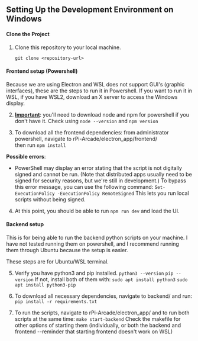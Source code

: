 ## Setting Up the Development Environment on Windows

#### Clone the Project
1. Clone this repository to your local machine.  
   ```
   git clone <repository-url>
   ```

#### Frontend setup (Powershell)
Because we are using Electron and WSL does not support GUI's (graphic interfaces), these are the steps to run it in Powershell. If you want to run it in WSL, if you have WSL2, download an X server to access the Windows display. 

2. **<ins>Important</ins>**: you'll need to download node and npm for powershell if you don't have it. Check using ```node --version``` and ```npm version```

2. To download all the frontend dependencies: 
from administrator powershell, navigate to rPi-Arcade/electron_app/frontend/  
then run ``` npm install ```

**Possible errors**: 
- PowerShell may display an error stating that the script is not digitally signed and cannot be run. (Note that distributed apps usually need to be signed for security reasons, but we're still in development.) To bypass this error message, you can use the following command:
```Set-ExecutionPolicy -ExecutionPolicy RemoteSigned```
This lets you run local scripts without being signed.

4. At this point, you should be able to run ```npm run dev``` and load the UI.


#### Backend setup

This is for being able to run the backend python scripts on your machine. I have not tested running them on powershell, and I recommend running them through Ubuntu because the setup is easier.

These steps are for Ubuntu/WSL terminal.

5. Verify you have python3 and pip installed. 
```python3 --version```
```pip --version```
If not, install both of them with:
```sudo apt install python3```
```sudo apt install python3-pip```

6. To download all necessary dependencies, navigate to backend/ and run: 
```pip install -r requirements.txt```

7. To run the scripts, navigate to rPi-Arcade/electron_app/ 
and to run both scripts at the same time:
```make start-backend```
Check the makefile for other options of starting them (individually, or both the backend and frontend --reminder that starting frontend doesn't work on WSL)
